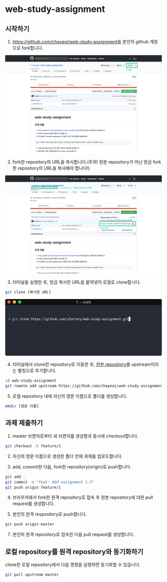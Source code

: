 # web-study-assignment

## 시작하기

1. https://github.com/chayeoi/web-study-assignment을 본인의 github 계정으로 fork합니다.

![submit-assignment-1](./assets/submit-assignment-1.png)

2. fork한 repository의 URL을 복사합니다.(주의! 원본 repository가 아닌 방금 fork한 repository의 URL을 복사해야 합니다!)

![submit-assignment-2](./assets/submit-assignment-2.png)

3. 터미널을 실행한 후, 방금 복사한 URL을 붙여넣어 로컬로 clone합니다.

```bash
git clone [복사한 URL]
```

![submit-assignment-3](./assets/submit-assignment-3.png)

4. 터미널에서 clone한 repository로 이동한 후, [원본 repository](https://github.com/chayeoi/web-study-assignment)를 upstream이라는 별칭으로 추가합니다.

```bash
cd web-study-assignment
git remote add upstream https://github.com/chayeoi/web-study-assignment.git
```

5. 로컬 repository 내에 자신의 영문 이름으로 폴더를 생성합니다.

```bash
mkdir [영문 이름]
```

## 과제 제출하기

1. master 브랜치로부터 새 브랜치를 생성함과 동시에 checkout합니다.

```bash
git checkout -b feature/1
```

2. 자신의 영문 이름으로 생성한 폴더 안에 과제를 업로드합니다.

3. add, commit한 다음, fork한 repository(origin)로 push합니다.

```bash
git add .
git commit -m "feat: Add assignment 1-3"
git push origin feature/1
```

4. 브라우저에서 fork한 원격 repository로 접속 후 원본 repository에 대한 pull request를 생성합니다.

7. 본인의 원격 respository로 push합니다.

```bash
git push origin master
```

7. 본인의 원격 repository로 접속한 다음 pull request를 생성합니다.

## 로컬 repository를 원격 repository와 동기화하기

clone한 로컬 repository에서 다음 명령을 실행하면 동기화할 수 있습니다.

```bash
git pull upstream master
```
